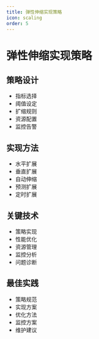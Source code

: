 ```yaml
---
title: 弹性伸缩实现策略
icon: scaling
order: 5
---
```


# 弹性伸缩实现策略

## 策略设计
- 指标选择
- 阈值设定
- 扩缩规则
- 资源配置
- 监控告警

## 实现方法
- 水平扩展
- 垂直扩展
- 自动伸缩
- 预测扩展
- 定时扩展

## 关键技术
- 策略实现
- 性能优化
- 资源管理
- 监控分析
- 问题诊断

## 最佳实践
- 策略规范
- 实现方案
- 优化方法
- 监控方案
- 维护建议
